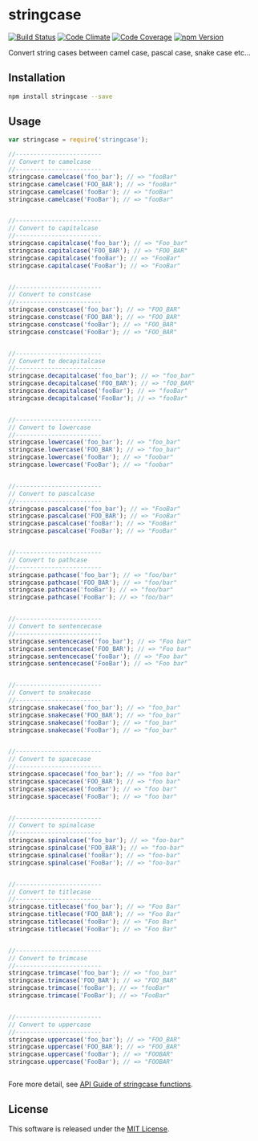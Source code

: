 stringcase
==========

<!---
This file is generated by ape-tmpl. Do not update manually.
--->

<!-- Badge Start -->
<a name="badges"></a>

[![Build Status][bd_travis_shield_url]][bd_travis_url]
[![Code Climate][bd_codeclimate_shield_url]][bd_codeclimate_url]
[![Code Coverage][bd_codeclimate_coverage_shield_url]][bd_codeclimate_url]
[![npm Version][bd_npm_shield_url]][bd_npm_url]

[bd_repo_url]: https://github.com/okunishinishi/node-stringcase
[bd_travis_url]: http://travis-ci.org/okunishinishi/node-stringcase
[bd_travis_shield_url]: http://img.shields.io/travis/okunishinishi/node-stringcase.svg?style=flat
[bd_license_url]: https://github.com/okunishinishi/node-stringcase/blob/master/LICENSE
[bd_codeclimate_url]: http://codeclimate.com/github/okunishinishi/node-stringcase
[bd_codeclimate_shield_url]: http://img.shields.io/codeclimate/github/okunishinishi/node-stringcase.svg?style=flat
[bd_codeclimate_coverage_shield_url]: http://img.shields.io/codeclimate/coverage/github/okunishinishi/node-stringcase.svg?style=flat
[bd_gemnasium_url]: https://gemnasium.com/okunishinishi/node-stringcase
[bd_gemnasium_shield_url]: https://gemnasium.com/okunishinishi/node-stringcase.svg
[bd_npm_url]: http://www.npmjs.org/package/stringcase
[bd_npm_shield_url]: http://img.shields.io/npm/v/stringcase.svg?style=flat
[bd_bower_badge_url]: https://img.shields.io/bower/v/stringcase.svg?style=flat

<!-- Badge End -->


<!-- Description Start -->
<a name="description"></a>

Convert string cases between camel case, pascal case, snake case etc...

<!-- Description End -->




<!-- Sections Start -->
<a name="sections"></a>

<!-- Section from "docs/readme/01.Installation.md.hbs" Start -->

<a name="section-docs-readme-01-installation-md"></a>
Installation
-----

```bash
npm install stringcase --save
```


<!-- Section from "docs/readme/01.Installation.md.hbs" End -->

<!-- Section from "docs/readme/02.Usage.md.hbs" Start -->

<a name="section-docs-readme-02-usage-md"></a>
Usage
-------

```Javascript
var stringcase = require('stringcase');

//------------------------
// Convert to camelcase
//------------------------
stringcase.camelcase('foo_bar'); // => "fooBar"
stringcase.camelcase('FOO_BAR'); // => "fooBar"
stringcase.camelcase('fooBar'); // => "fooBar"
stringcase.camelcase('FooBar'); // => "fooBar"


//------------------------
// Convert to capitalcase
//------------------------
stringcase.capitalcase('foo_bar'); // => "Foo_bar"
stringcase.capitalcase('FOO_BAR'); // => "FOO_BAR"
stringcase.capitalcase('fooBar'); // => "FooBar"
stringcase.capitalcase('FooBar'); // => "FooBar"


//------------------------
// Convert to constcase
//------------------------
stringcase.constcase('foo_bar'); // => "FOO_BAR"
stringcase.constcase('FOO_BAR'); // => "FOO_BAR"
stringcase.constcase('fooBar'); // => "FOO_BAR"
stringcase.constcase('FooBar'); // => "FOO_BAR"


//------------------------
// Convert to decapitalcase
//------------------------
stringcase.decapitalcase('foo_bar'); // => "foo_bar"
stringcase.decapitalcase('FOO_BAR'); // => "fOO_BAR"
stringcase.decapitalcase('fooBar'); // => "fooBar"
stringcase.decapitalcase('FooBar'); // => "fooBar"


//------------------------
// Convert to lowercase
//------------------------
stringcase.lowercase('foo_bar'); // => "foo_bar"
stringcase.lowercase('FOO_BAR'); // => "foo_bar"
stringcase.lowercase('fooBar'); // => "foobar"
stringcase.lowercase('FooBar'); // => "foobar"


//------------------------
// Convert to pascalcase
//------------------------
stringcase.pascalcase('foo_bar'); // => "FooBar"
stringcase.pascalcase('FOO_BAR'); // => "FooBar"
stringcase.pascalcase('fooBar'); // => "FooBar"
stringcase.pascalcase('FooBar'); // => "FooBar"


//------------------------
// Convert to pathcase
//------------------------
stringcase.pathcase('foo_bar'); // => "foo/bar"
stringcase.pathcase('FOO_BAR'); // => "foo/bar"
stringcase.pathcase('fooBar'); // => "foo/bar"
stringcase.pathcase('FooBar'); // => "foo/bar"


//------------------------
// Convert to sentencecase
//------------------------
stringcase.sentencecase('foo_bar'); // => "Foo bar"
stringcase.sentencecase('FOO_BAR'); // => "Foo bar"
stringcase.sentencecase('fooBar'); // => "Foo bar"
stringcase.sentencecase('FooBar'); // => "Foo bar"


//------------------------
// Convert to snakecase
//------------------------
stringcase.snakecase('foo_bar'); // => "foo_bar"
stringcase.snakecase('FOO_BAR'); // => "foo_bar"
stringcase.snakecase('fooBar'); // => "foo_bar"
stringcase.snakecase('FooBar'); // => "foo_bar"


//------------------------
// Convert to spacecase
//------------------------
stringcase.spacecase('foo_bar'); // => "foo bar"
stringcase.spacecase('FOO_BAR'); // => "foo bar"
stringcase.spacecase('fooBar'); // => "foo bar"
stringcase.spacecase('FooBar'); // => "foo bar"


//------------------------
// Convert to spinalcase
//------------------------
stringcase.spinalcase('foo_bar'); // => "foo-bar"
stringcase.spinalcase('FOO_BAR'); // => "foo-bar"
stringcase.spinalcase('fooBar'); // => "foo-bar"
stringcase.spinalcase('FooBar'); // => "foo-bar"


//------------------------
// Convert to titlecase
//------------------------
stringcase.titlecase('foo_bar'); // => "Foo Bar"
stringcase.titlecase('FOO_BAR'); // => "Foo Bar"
stringcase.titlecase('fooBar'); // => "Foo Bar"
stringcase.titlecase('FooBar'); // => "Foo Bar"


//------------------------
// Convert to trimcase
//------------------------
stringcase.trimcase('foo_bar'); // => "foo_bar"
stringcase.trimcase('FOO_BAR'); // => "FOO_BAR"
stringcase.trimcase('fooBar'); // => "fooBar"
stringcase.trimcase('FooBar'); // => "FooBar"


//------------------------
// Convert to uppercase
//------------------------
stringcase.uppercase('foo_bar'); // => "FOO_BAR"
stringcase.uppercase('FOO_BAR'); // => "FOO_BAR"
stringcase.uppercase('fooBar'); // => "FOOBAR"
stringcase.uppercase('FooBar'); // => "FOOBAR"



```

Fore more detail, see [API Guide of stringcase functions](http://okunishinishi.github.io/node-stringcase/apiguide/module-stringcase_lib.html).



<!-- Section from "docs/readme/02.Usage.md.hbs" End -->


<!-- Sections Start -->


<!-- LICENSE Start -->
<a name="license"></a>

License
-------
This software is released under the [MIT License](https://github.com/okunishinishi/node-stringcase/blob/master/LICENSE).

<!-- LICENSE End -->



